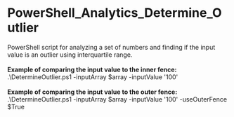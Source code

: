 # PowerShell_Analytics_Determine_Outlier
PowerShell script for analyzing a set of numbers and finding if the input value is an outlier using interquartile range.
</br>
</br>
**Example of comparing the input value to the inner fence:**
</br>
.\DetermineOutlier.ps1 -inputArray $array -inputValue '100'
</br>
</br>
**Example of comparing the input value to the outer fence:**
</br>
.\DetermineOutlier.ps1 -inputArray $array -inputValue '100' -useOuterFence $True
